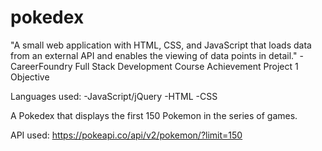 # pokedex
"A small web application with HTML, CSS, and JavaScript that loads data from an external API and enables the viewing of data points in detail." -CareerFoundry Full Stack Development Course Achievement Project 1 Objective

Languages used:
    -JavaScript/jQuery
    -HTML
    -CSS

A Pokedex that displays the first 150 Pokemon in the series of games.

API used: https://pokeapi.co/api/v2/pokemon/?limit=150
